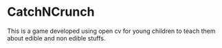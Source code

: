 # CatchNCrunch
This is a game developed using open cv for young children to teach them about edible and non edible stuffs.
